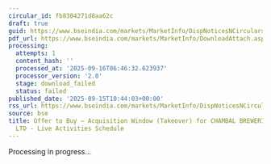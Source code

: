 ```yaml
---
circular_id: fb8304271d8aa62c
draft: true
guid: https://www.bseindia.com/markets/MarketInfo/DispNoticesNCirculars.aspx?Noticeid={F9C47D51-C42F-41AC-863D-EBE6B24D3575}&noticeno=20250915-19&dt=09/15/2025&icount=19&totcount=81&flag=0
pdf_url: https://www.bseindia.com/markets/MarketInfo/DownloadAttach.aspx?id=20250915-19&attachedId=
processing:
  attempts: 1
  content_hash: ''
  processed_at: '2025-09-16T06:46:32.623937'
  processor_version: '2.0'
  stage: download_failed
  status: failed
published_date: '2025-09-15T10:44:03+00:00'
rss_url: https://www.bseindia.com/markets/MarketInfo/DispNoticesNCirculars.aspx?Noticeid={F9C47D51-C42F-41AC-863D-EBE6B24D3575}&noticeno=20250915-19&dt=09/15/2025&icount=19&totcount=81&flag=0
source: bse
title: Offer to Buy – Acquisition Window (Takeover) for CHAMBAL BREWERIES DISTILLERIES
  LTD - Live Activities Schedule
---
```


Processing in progress...